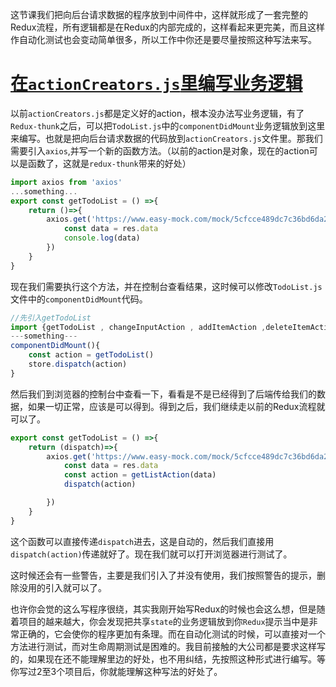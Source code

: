 这节课我们把向后台请求数据的程序放到中间件中，这样就形成了一套完整的Redux流程，所有逻辑都是在Redux的内部完成的，这样看起来更完美，而且这样作自动化测试也会变动简单很多，所以工作中你还是要尽量按照这种写法来写。



# [在`actionCreators.js`里编写业务逻辑](https://jspang.com/detailed?id=48#toc365)

以前`actionCreators.js`都是定义好的action，根本没办法写业务逻辑，有了`Redux-thunk`之后，可以把`TodoList.js`中的`componentDidMount`业务逻辑放到这里来编写。也就是把向后台请求数据的代码放到`actionCreators.js`文件里。那我们需要引入`axios`,并写一个新的函数方法。（以前的action是对象，现在的action可以是函数了，这就是`redux-thunk`带来的好处）

```js
import axios from 'axios'
...something...
export const getTodoList = () =>{
    return ()=>{
        axios.get('https://www.easy-mock.com/mock/5cfcce489dc7c36bd6da2c99/xiaojiejie/getList').then((res)=>{
            const data = res.data
            console.log(data)
        })
    }
}
```

现在我们需要执行这个方法，并在控制台查看结果，这时候可以修改`TodoList.js`文件中的`componentDidMount`代码。

```js
//先引入getTodoList
import {getTodoList , changeInputAction , addItemAction ,deleteItemAction,getListAction} from './store/actionCreatores'
---something---
componentDidMount(){
    const action = getTodoList()
    store.dispatch(action)
}
```

然后我们到浏览器的控制台中查看一下，看看是不是已经得到了后端传给我们的数据，如果一切正常，应该是可以得到。得到之后，我们继续走以前的Redux流程就可以了。

```js
export const getTodoList = () =>{
    return (dispatch)=>{
        axios.get('https://www.easy-mock.com/mock/5cfcce489dc7c36bd6da2c99/xiaojiejie/getList').then((res)=>{
            const data = res.data
            const action = getListAction(data)
            dispatch(action)

        })
    }
}
```

这个函数可以直接传递`dispatch`进去，这是自动的，然后我们直接用`dispatch(action)`传递就好了。现在我们就可以打开浏览器进行测试了。

这时候还会有一些警告，主要是我们引入了并没有使用，我们按照警告的提示，删除没用的引入就可以了。

也许你会觉的这么写程序很绕，其实我刚开始写Redux的时候也会这么想，但是随着项目的越来越大，你会发现把共享`state`的业务逻辑放到你`Redux`提示当中是非常正确的，它会使你的程序更加有条理。而在自动化测试的时候，可以直接对一个方法进行测试，而对生命周期测试是困难的。我目前接触的大公司都是要求这样写的，如果现在还不能理解里边的好处，也不用纠结，先按照这种形式进行编写。等你写过2至3个项目后，你就能理解这种写法的好处了。